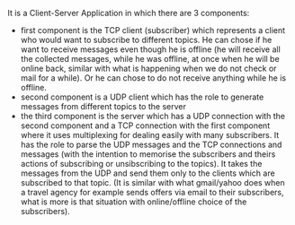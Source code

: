 
It is a Client-Server Application in which there are 3 components:
  - first component is the TCP client (subscriber) which represents a client who would want to subscribe to different topics. He can chose if he want to receive messages even though he is offline (he will receive all the collected messages, while he was offline, at once when he will be online back, similar with what is happening when we do not check or mail for a while). Or he can chose to do not receive anything while he is offline.
  - second component is a UDP client which has the role to generate messages from different topics to the server
  - the third component is the server which has a UDP connection with the second component and a TCP connection with the first component where it uses multiplexing for dealing easily with many subscribers. It has the role to parse the UDP messages and the TCP connections and messages (with the intention to memorise the subscribers and theirs actions of subscribing or unsibscribing to the topics). It takes the messages from the UDP and send them only to the clients which are subscribed to that topic. (It is similar with what gmail/yahoo does when a travel agency for example sends offers via email to their subscribers, what is more is that situation with online/offline choice of the subscribers).
